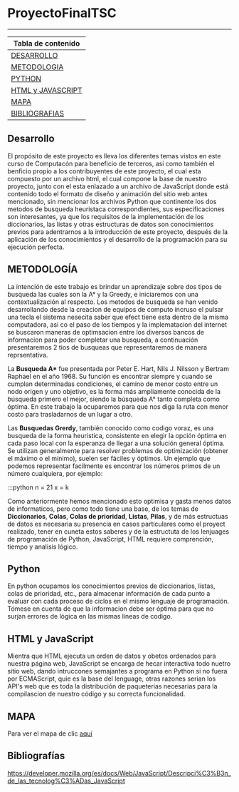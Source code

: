 # ProyectoFinalTSC

***

|Tabla de contenido             |
|-------------------------------|
|[DESARROLLO](https://github.com/NefilimZbm/ProyectoFinalTSC#desarrollo)                     |
|[METODOLOGIA](https://github.com/NefilimZbm/ProyectoFinalTSC#metodolog%C3%ADa)                    |
|[PYTHON](https://github.com/NefilimZbm/ProyectoFinalTSC#python)                         |
|[HTML y JAVASCRIPT](https://github.com/NefilimZbm/ProyectoFinalTSC#html-y-javascript)              |
|[MAPA](https://github.com/NefilimZbm/ProyectoFinalTSC#mapa )                           |
|[BIBLIOGRAFIAS](https://github.com/NefilimZbm/ProyectoFinalTSC#bibliograf%C3%ADas)                  |

## Desarrollo
El propósito de este proyecto es lleva los diferentes temas vistos en este curso de Computacón para beneficio de terceros, asi como también el benficio propio a los contribuyentes de este proyecto, el cual esta compuesto por un archivo html, el cual compone la base de nuestro proyecto, junto con el esta enlazado a un archivo de JavaScript donde está contenido todo el formato de diseño y animación del sitio web antes mencionado, sin mencionar los archivos Python que continente los dos metodos de busqueda heuristaca correspondientes, sus especificaciones son interesantes, ya que los requisitos de la implementación de los diccionarios, las listas y otras estructuras de datos son conocimientos previos para adentrarnos a la introducción de este proyecto, después de la aplicación de los conocimientos y el desarrollo de la programación para su ejecución perfecta.


## METODOLOGÍA
La intención de este trabajo es brindar un aprendizaje sobre dos tipos de busqueda las cuales son la A* y la Greedy, e iniciaremos con una contextualización al respecto.
Los metodos de busqueda se han venido desarrollando desde la creacion de equipos de computo incruso el pulsar una tecla el sistema nesecita saber que efect tiene esta dentro de la misma computadora, asi co el paso de los tiempos y la implematacion del internet se buscaron maneras de optimsacion entre los diversos bancos de informacion para poder completar una busqueda, a continuación presentaremos 2 tios de busqueas que representaremos de manera reprsentativa.

La **Busqueda A\*** fue presentada por Peter E. Hart, Nils J. Nilsson y Bertram Raphael en el año 1968. Su función es encontrar siempre y cuando se cumplan determinadas condiciones, el camino de menor costo entre un nodo origen y uno objetivo, es la forma más ampliamente conocida de la búsqueda primero el mejor, siendo la búsqueda A* tanto completa como óptima. En este trabajo la ocuparemos para que nos diga la ruta con menor costo para trasladarnos de un lugar a otro.

Las **Busquedas Grerdy**, también conocido como codigo voraz, es una busqueda de la forma heurística, consistente en elegir la opción óptima en cada paso local con la esperanza de llegar a una solución general óptima. Se utilizan generalmente para resolver problemas de optimización (obtener el máximo o el mínimo), suelen ser fáciles y óptimos. Un ejemplo que podemos representar facilmente es encontrar los números primos de un número cualquiera, por ejemplo:

:::python
n = 21
x = k

Como anteriormente hemos mencionado esto optimisa y gasta menos datos de informaticos, pero como todo tiene una base, de los temas de **Diccionarios**, **Colas**, **Colas de prioridad**, **Listas**, **Pilas**, y de más estructuas de datos es necesaria su presencia en casos particulares como el proyect realizado, tener en cuneta estos saberes y de la estructuta de los lenjuages de programación de Python, JavaScript, HTML requiere comprención, tiempo y analisis lógico.

## Python
En python ocupamos los conocimientos previos de diccionarios, listas, colas de prioridad, etc., para almacenar información de cada punto a evaluar con cada proceso de ciclos en el mismo lenguaje de programación. Tómese en cuenta de que la informacion debe ser óptima para que no surjan errores de lógica en las mismas líneas de codigo. 

## HTML y JavaScript
Mientra que HTML ejecuta un orden de datos y obetos ordenados para nuestra página web, JavaScript se encarga de hecar interactiva todo nuetro sitio web, dando intruccones semajantes a programa en Python si no fuera por ECMAScript, quie es la base del lenguage, otras razones serian los API's web que es toda la distribución de paqueterias necesarias para la compilascion de nuestro código y su correcta funcionalidad.

## MAPA
Para ver el mapa de clic [aquí](https://nefilimzbm.github.io/ProyectoFinalTSC/)

## Bibliografías
https://developer.mozilla.org/es/docs/Web/JavaScript/Descripci%C3%B3n_de_las_tecnolog%C3%ADas_JavaScript
